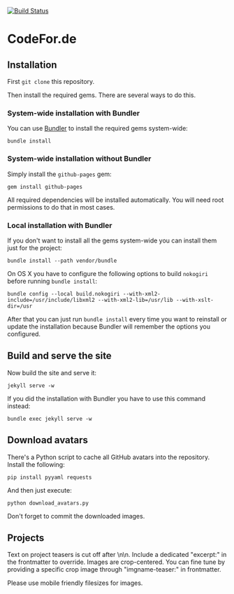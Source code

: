 [![Build Status](https://travis-ci.org/okfde/codefor.de.svg?branch=gh-pages)](https://travis-ci.org/okfde/codefor.de)

# CodeFor.de

## Installation

First `git clone` this repository.

Then install the required gems. There are several ways to do this.

### System-wide installation with Bundler

You can use [Bundler](http://bundler.io/) to install the required gems system-wide:

    bundle install

### System-wide installation without Bundler

Simply install the `github-pages` gem:

    gem install github-pages

All required dependencies will be installed automatically. You will need root permissions to do that in most cases.

### Local installation with Bundler

If you don't want to install all the gems system-wide you can install them just for the project:

    bundle install --path vendor/bundle

On OS X you have to configure the following options to build `nokogiri` before running `bundle install`:

    bundle config --local build.nokogiri --with-xml2-include=/usr/include/libxml2 --with-xml2-lib=/usr/lib --with-xslt-dir=/usr

After that you can just run `bundle install` every time you want to reinstall or update the installation because Bundler will remember the options you configured.

## Build and serve the site

Now build the site and serve it:

    jekyll serve -w

If you did the installation with Bundler you have to use this command instead:

    bundle exec jekyll serve -w

## Download avatars

There's a Python script to cache all GitHub avatars into the repository.
Install the following:

    pip install pyyaml requests

And then just execute:

    python download_avatars.py

Don't forget to commit the downloaded images.

## Projects 

Text on project teasers is cut off after \n\n. Include a dedicated "excerpt:" in the frontmatter to override. 
Images are crop-centered. You can fine tune by providing a specific crop image through "imgname-teaser:" in frontmatter.   

Please use mobile friendly filesizes for images.

